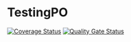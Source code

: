 # TestingPO
[![Coverage Status](https://coveralls.io/repos/github/kirybakov/TestingPO/badge.svg)](https://coveralls.io/github/kirybakov/TestingPO)
[![Quality Gate Status](https://sonarcloud.io/api/project_badges/measure?project=kirybakov_TestingPO&metric=alert_status)](https://sonarcloud.io/summary/new_code?id=kirybakov_TestingPO)
